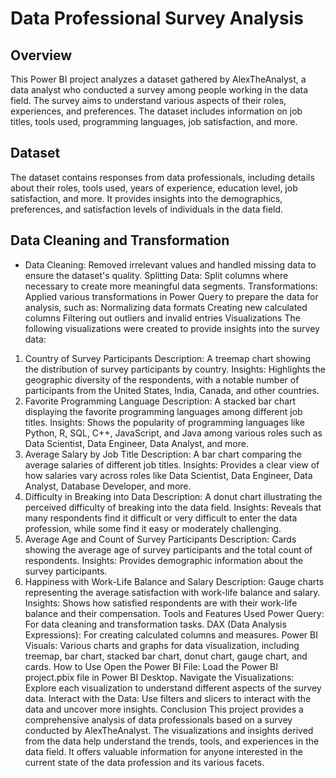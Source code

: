 # Data Professional Survey Analysis
## Overview
This Power BI project analyzes a dataset gathered by AlexTheAnalyst, a data analyst who conducted a survey among people working in the data field. The survey aims to understand various aspects of their roles, experiences, and preferences. The dataset includes information on job titles, tools used, programming languages, job satisfaction, and more.

## Dataset
The dataset contains responses from data professionals, including details about their roles, tools used, years of experience, education level, job satisfaction, and more. It provides insights into the demographics, preferences, and satisfaction levels of individuals in the data field.

## Data Cleaning and Transformation
* Data Cleaning: Removed irrelevant values and handled missing data to ensure the dataset's quality.
Splitting Data: Split columns where necessary to create more meaningful data segments.
Transformations: Applied various transformations in Power Query to prepare the data for analysis, such as:
Normalizing data formats
Creating new calculated columns
Filtering out outliers and invalid entries
Visualizations
The following visualizations were created to provide insights into the survey data:

1. Country of Survey Participants
Description: A treemap chart showing the distribution of survey participants by country.
Insights: Highlights the geographic diversity of the respondents, with a notable number of participants from the United States, India, Canada, and other countries.
2. Favorite Programming Language
Description: A stacked bar chart displaying the favorite programming languages among different job titles.
Insights: Shows the popularity of programming languages like Python, R, SQL, C++, JavaScript, and Java among various roles such as Data Scientist, Data Engineer, Data Analyst, and more.
3. Average Salary by Job Title
Description: A bar chart comparing the average salaries of different job titles.
Insights: Provides a clear view of how salaries vary across roles like Data Scientist, Data Engineer, Data Analyst, Database Developer, and more.
4. Difficulty in Breaking into Data
Description: A donut chart illustrating the perceived difficulty of breaking into the data field.
Insights: Reveals that many respondents find it difficult or very difficult to enter the data profession, while some find it easy or moderately challenging.
5. Average Age and Count of Survey Participants
Description: Cards showing the average age of survey participants and the total count of respondents.
Insights: Provides demographic information about the survey participants.
6. Happiness with Work-Life Balance and Salary
Description: Gauge charts representing the average satisfaction with work-life balance and salary.
Insights: Shows how satisfied respondents are with their work-life balance and their compensation.
Tools and Features Used
Power Query: For data cleaning and transformation tasks.
DAX (Data Analysis Expressions): For creating calculated columns and measures.
Power BI Visuals: Various charts and graphs for data visualization, including treemap, bar chart, stacked bar chart, donut chart, gauge chart, and cards.
How to Use
Open the Power BI File: Load the Power BI project.pbix file in Power BI Desktop.
Navigate the Visualizations: Explore each visualization to understand different aspects of the survey data.
Interact with the Data: Use filters and slicers to interact with the data and uncover more insights.
Conclusion
This project provides a comprehensive analysis of data professionals based on a survey conducted by AlexTheAnalyst. The visualizations and insights derived from the data help understand the trends, tools, and experiences in the data field. It offers valuable information for anyone interested in the current state of the data profession and its various facets.

